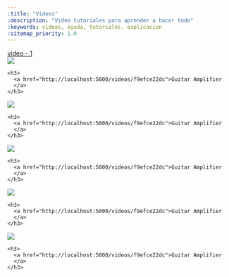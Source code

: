 ```yaml
---
:title: "Videos"
:description: "Video tutoriales para aprender a hacer todo"
:keywords: videos, ayuda, tutoriales, explicacion
:sitemap_priority: 1.0
---
```


<div class="clearfix grid-list grid-list-3 total-items-7 videos">
  <div class="item-1">
    <a href="/video/video-1" data-video-uri="M7lc1UVf-VE">video - 1</a>
  </div>

  <div class="video item-2">
    <a href="http://localhost:5000/videos/f9efce22dc" class="video-image">
      <img src="https://source.unsplash.com/282x260/?product,tecnologia-audio-y-video" />
      <div class="cover"><big><i class="ion-android-search"></i></big></div>
    </a>

    <h3>
      <a href="http://localhost:5000/videos/f9efce22dc">Guitar Amplifier
      </a>
    </h3>
  </div>

  <div class="video item-3">
    <a href="http://localhost:5000/videos/f9efce22dc" class="video-image">
      <img src="https://source.unsplash.com/282x260/?product,tecnologia-audio-y-video" />
      <div class="cover"><big><i class="ion-android-search"></i></big></div>
    </a>

    <h3>
      <a href="http://localhost:5000/videos/f9efce22dc">Guitar Amplifier
      </a>
    </h3>
  </div>

  <div class="video item-4">
    <a href="http://localhost:5000/videos/f9efce22dc" class="video-image">
      <img src="https://source.unsplash.com/282x260/?product,tecnologia-audio-y-video" />
      <div class="cover"><big><i class="ion-android-search"></i></big></div>
    </a>

    <h3>
      <a href="http://localhost:5000/videos/f9efce22dc">Guitar Amplifier
      </a>
    </h3>
  </div>

  <div class="video item-5">
    <a href="http://localhost:5000/videos/f9efce22dc" class="video-image">
      <img src="https://source.unsplash.com/282x260/?product,tecnologia-audio-y-video" />
      <div class="cover"><big><i class="ion-android-search"></i></big></div>
    </a>

    <h3>
      <a href="http://localhost:5000/videos/f9efce22dc">Guitar Amplifier
      </a>
    </h3>
  </div>

  <div class="video item-6">
    <a href="http://localhost:5000/videos/f9efce22dc" class="video-image">
      <img src="https://source.unsplash.com/282x260/?product,tecnologia-audio-y-video" />
      <div class="cover"><big><i class="ion-android-search"></i></big></div>
    </a>

    <h3>
      <a href="http://localhost:5000/videos/f9efce22dc">Guitar Amplifier
      </a>
    </h3>
  </div>
</div>

<link href="/js/vendor/tingle.min.css" rel="stylesheet" media="all" type="text/css" />
<script type="text/javascript" src="/js/vendor/tingle.min.js"></script>
<script type="text/javascript" src="/js/vendor/page.js"></script>

<script type="text/javascript">

var tag = document.createElement('script');
tag.src = "https://www.youtube.com/iframe_api";
var firstScriptTag = document.getElementsByTagName('script')[0];
firstScriptTag.parentNode.insertBefore(tag, firstScriptTag);

function showVideo(id) {
  console.log(id);
  const els = Array.from(document.querySelectorAll(`.videos a[href="/video/${id}"]`));
  if ( els.length ) {
    const el = els[0];
    const laModal = new tingle.modal({
      footer: false,
      onClose: function(){
        laModal.destroy();
      },
      beforeOpen: function() {
        new YT.Player('player',{
          height: '400',
          width: '100%',
          playerVars: { 'autoplay': 1, 'controls': 0 },
          videoId: el.dataset.videoUri,
        });
      }
    });
    laModal.setContent('<div id="player"></div>');
    laModal.open();
  }
}

page('/video/:slug', function(req){
  showVideo(req.params.slug)
});

page();

</script>
